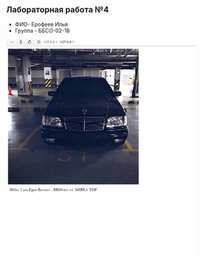 ## Лабораторная работа №4
- ФИО- Ерофеев Илья 
- Группа - ББСО-02-18

![Image alt](https://github.com/batasov/oslabs/raw/master/docker/screenshot.png)
